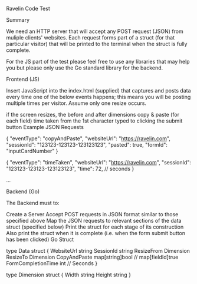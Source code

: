 Ravelin Code Test

Summary

We need an HTTP server that will accept any POST request (JSON) from muliple clients' websites. Each request forms part of a struct (for that particular visitor) that will be printed to the terminal when the struct is fully complete.

For the JS part of the test please feel free to use any libraries that may help you but please only use the Go standard library for the backend.

Frontend (JS)

Insert JavaScript into the index.html (supplied) that captures and posts data every time one of the below events happens; this means you will be posting multiple times per visitor. Assume only one resize occurs.

if the screen resizes, the before and after dimensions
copy & paste (for each field)
time taken from the 1st character typed to clicking the submit button
Example JSON Requests

{
  "eventType": "copyAndPaste",
  "websiteUrl": "https://ravelin.com",
  "sessionId": "123123-123123-123123123",
  "pasted": true,
  "formId": "inputCardNumber"
}

{
  "eventType": "timeTaken",
  "websiteUrl": "https://ravelin.com",
  "sessionId": "123123-123123-123123123",
  "time": 72, // seconds
}

...

Backend (Go)

The Backend must to:

Create a Server
Accept POST requests in JSON format similar to those specified above
Map the JSON requests to relevant sections of the data struct (specified below)
Print the struct for each stage of its construction
Also print the struct when it is complete (i.e. when the form submit button has been clicked)
Go Struct

type Data struct {
	WebsiteUrl         string
	SessionId          string
	ResizeFrom         Dimension
	ResizeTo           Dimension
	CopyAndPaste       map[string]bool // map[fieldId]true
	FormCompletionTime int // Seconds
}

type Dimension struct {
	Width  string
	Height string
}
